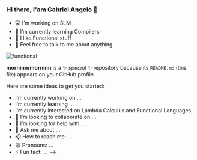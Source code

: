 ### Hi there, I'am Gabriel Angelo 👋

- 💻 I’m working on 3LM
- 📖 I’m currently learning Compilers 
- 🧐 I like Functional stuff
- 🤠 Feel free to talk to me about anything


![functional](https://user-images.githubusercontent.com/51804622/136234558-267de4a8-531a-44d1-a523-2ef725019ccb.jpg)

<!-- ![](https://komarev.com/ghpvc/?username=morninn&color=blueviolet&style=flat) -->



**morninn/morninn** is a ✨ _special_ ✨ repository because its `README.md` (this file) appears on your GitHub profile.

Here are some ideas to get you started:

- I’m currently working on ...
- I’m currently learning ...
- I’m currently interested on Lambda Calculus and Functional Languages 
- 👯 I’m looking to collaborate on ...
- 🤔 I’m looking for help with ...
- 💬 Ask me about ...
- 📫 How to reach me: ...
- 😄 Pronouns: ...
- ⚡ Fun fact: ...
-->
